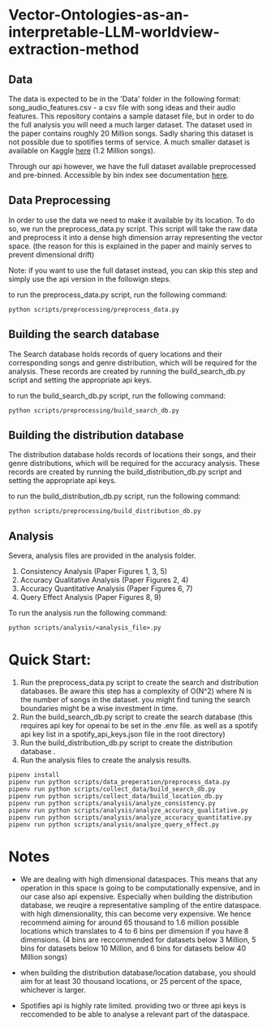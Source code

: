 # Vector-Ontologies-as-an-interpretable-LLM-worldview-extraction-method

## Data

The data is expected to be in the 'Data' folder in the following format:
song_audio_features.csv - a csv file with song ideas and their audio features. 
This repository contains a sample dataset file, but in order to do the full analysis you will need a much larger dataset. The dataset used in the paper contains roughly 20 Million songs. Sadly sharing this dataset is not possible due to spotifies terms of service. A much smaller dataset is available on Kaggle [here](https://www.kaggle.com/datasets/rodolfofigueroa/spotify-12m-songs) (1.2 Million songs).

Through our api however, we have the full dataset available preprocessed and pre-binned. Accessible by bin index see documentation [here](thoughtful-oasis.com/api/vector-ontology-api/docs).

## Data Preprocessing

In order to use the data we need to make it available by its location. To do so, we run the preprocess_data.py script. This script will take the raw data and preprocess it into a dense high dimension array representing the vector space. (the reason for this is explained in the paper and mainly serves to prevent dimensional drift)

Note: if you want to use the full dataset instead, you can skip this step and simply use the api version in the followign steps.

to run the preprocess_data.py script, run the following command:
```
python scripts/preprocessing/preprocess_data.py
```

## Building the search database

The Search database holds records of query locations and their corresponding songs and genre distribution, which will be required for the analysis. These records are created by running the build_search_db.py script and setting the appropriate api keys.

to run the build_search_db.py script, run the following command:
```
python scripts/preprocessing/build_search_db.py
```
## Building the distribution database

The distribution database holds records of locations their songs, and their genre distributions, which will be required for the accuracy analysis. These records are created by running the build_distribution_db.py script and setting the appropriate api keys.

to run the build_distribution_db.py script, run the following command:
```
python scripts/preprocessing/build_distribution_db.py
```

## Analysis

Severa, analysis files are provided in the analysis folder. 

1. Consistency Analysis (Paper Figures 1, 3, 5)
2. Accuracy Qualitative Analysis (Paper Figures 2, 4)
3. Accuracy Quantitative Analysis (Paper Figures 6, 7)
4. Query Effect Analysis (Paper Figures 8, 9)


To run the analysis run the following command:
```
python scripts/analysis/<analysis_file>.py
```



# Quick Start:

1. Run the preprocess_data.py script to create the search and distribution databases. Be aware this step has a complexity of O(N^2) where N is the number of songs in the dataset. you might find tuning the search boundaries might be a wise investment in time.
2. Run the build_search_db.py script to create the search database (this requires api key for openai to be set in the .env file. as well as a spotify api key list in a spotify_api_keys.json file in the root directory)
3. Run the build_distribution_db.py script to create the distribution database .
4. Run the analysis files to create the analysis results.


```
pipenv install
pipenv run python scripts/data_preperation/preprocess_data.py
pipenv run python scripts/collect_data/build_search_db.py
pipenv run python scripts/collect_data/build_location_db.py
pipenv run python scripts/analysis/analyze_consistency.py
pipenv run python scripts/analysis/analyze_accuracy_qualitative.py
pipenv run python scripts/analysis/analyze_accuracy_quantitative.py
pipenv run python scripts/analysis/analyze_query_effect.py
```


# Notes

- We are dealing with high dimensional dataspaces. This means that any operation in this space is going to be computationally expensive, and in our case also api expensive. Especially when building the distribution database, we reuqire a representative sampling of the entire dataspace. with high dimensionality, this can become very expensive. We hence recommend aiming for around 65 thousand to 1.6 million possible locations which translates to 4 to 6 bins per dimension if you have 8 dimensions. (4 bins are reccommended for datasets below 3 Million, 5 bins for datasets below 10 Million, and 6 bins for datasets below 40 Million songs)

- when building the distribution database/location database, you should aim for at least 30 thousand locations, or 25 percent of the space, whichever is larger.

- Spotifies api is highly rate limited. providing two or three api keys is reccomended to be able to analyse a relevant part of the dataspace. 